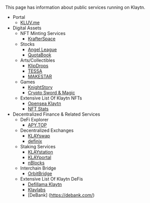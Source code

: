 This page has information about public services running on Klaytn.

* Portal
  * [KLUV.me](https://kluv.me/app/portal)
* Digital Assets
  * NFT Minting Services
    * [KrafterSpace](https://www.krafter.space)
  * Stocks
    * [Angel League](https://www.angelleague.io/tabs/home)
    * [QuotaBook](https://www.quotabook.com/en)
  * Arts/Collectibles
    * [KlipDrops](https://klipdrops.com/)
    * [TESSA](https://www.tessa.art/#/)
    * [MAKESTAR](https://www.makestar.co/)
  * Games
    * [KnightStory](https://knightstory.io/)
    * [Crypto Sword & Magic](https://www.cryptoswordandmagic.com/)
  * Extensive List Of Klaytn NFTs
    * [Opensea Klaytn](https://opensea.io/rankings?chain=klaytn)
    * [NFT Stats](https://www.nft-stats.com/)
* Decentralized Finance & Related Services
  * DeFi Explorer
    * [APY.TOP](https://apy.top/find)
  * Decentralized Exchanges
    * [KLAYswap](https://klayswap.com/)
    * [definix](https://definix.com/en)
  * Staking Services
    * [KLAYstation](https://klaystation.io/)
    * [KLAYportal](https://klayportal.hashquark.io/#/)
    * [nBlocks](https://nblocks.io/)
  * Interchain Bridge
    * [OrbitBridge](https://bridge.orbitchain.io/)
  * Extensive List Of Klaytn DeFis
    * [Defillama Klaytn](https://defillama.com/chain/Klaytn)
    * [Klaylabs](https://www.klaylabs.net/)
    * [DeBank] (https://debank.com/)